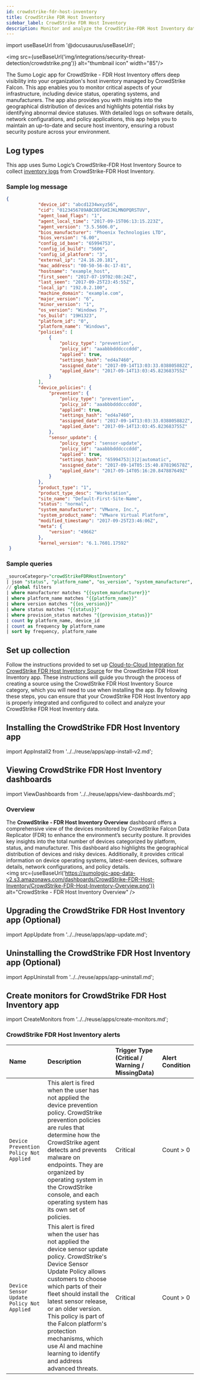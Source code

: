 ```yaml
---
id: crowdstrike-fdr-host-inventory
title: CrowdStrike FDR Host Inventory
sidebar_label: CrowdStrike FDR Host Inventory
description: Monitor and analyze the CrowdStrike-FDR Host Inventory data to detect potential security threats related to user activity.
---
```


import useBaseUrl from '@docusaurus/useBaseUrl';

<img src={useBaseUrl('img/integrations/security-threat-detection/crowdstrike.png')} alt="thumbnail icon" width="85"/>

The Sumo Logic app for CrowdStrike - FDR Host Inventory offers deep visibility into your organization's host inventory managed by CrowdStrike Falcon. This app enables you to monitor critical aspects of your infrastructure, including device status, operating systems, and manufacturers. The app also provides you with insights into the geographical distribution of devices and highlights potential risks by identifying abnormal device statuses. With detailed logs on software details, network configurations, and policy applications, this app helps you to maintain an up-to-date and secure host inventory, ensuring a robust security posture across your environment.

## Log types

This app uses Sumo Logic’s CrowdStrike-FDR Host Inventory Source to collect [inventory logs](https://falcon.crowdstrike.com/login/?next=%2Fdocumentation%2F84%2Fhost-and-host-group-management-apis#managing-hosts) from CrowdStrike-FDR Host Inventory.

### Sample log message

```json title="Host Inventory Log"
{
            "device_id": "abcd1234wxyz56",
            "cid": "0123456789ABCDEFGHIJKLMNOPQRSTUV",
            "agent_load_flags": "1",
            "agent_local_time": "2017-09-15T06:13:15.223Z",
            "agent_version": "3.5.5606.0",
            "bios_manufacturer": "Phoenix Technologies LTD",
            "bios_version": "6.00",
            "config_id_base": "65994753",
            "config_id_build": "5606",
            "config_id_platform": "3",
            "external_ip": "24.16.20.181",
            "mac_address": "00-50-56-8c-17-81",
            "hostname": "example_host",
            "first_seen": "2017-07-19T02:08:24Z",
            "last_seen": "2017-09-25T23:45:55Z",
            "local_ip": "192.0.2.100",
            "machine_domain": "example.com",
            "major_version": "6",
            "minor_version": "1",
            "os_version": "Windows 7",
            "os_build": "19H1323",
            "platform_id": "0",
            "platform_name": "Windows",
            "policies": [
                {
                    "policy_type": "prevention",
                    "policy_id": "aaabbbdddcccddd",
                    "applied": true,
                    "settings_hash": "ed4a7460",
                    "assigned_date": "2017-09-14T13:03:33.038805882Z",
                    "applied_date": "2017-09-14T13:03:45.823683755Z"
                }
            ],
            "device_policies": {
                "prevention": {
                    "policy_type": "prevention",
                    "policy_id": "aaabbbdddcccddd",
                    "applied": true,
                    "settings_hash": "ed4a7460",
                    "assigned_date": "2017-09-14T13:03:33.038805882Z",
                    "applied_date": "2017-09-14T13:03:45.823683755Z"
                },
                "sensor_update": {
                    "policy_type": "sensor-update",
                    "policy_id": "aaabbbdddcccddd",
                    "applied": true,
                    "settings_hash": "65994753|3|2|automatic",
                    "assigned_date": "2017-09-14T05:15:40.878196578Z",
                    "applied_date": "2017-09-14T05:16:20.847887649Z"
                }
            },
            "product_type": "1",
            "product_type_desc": "Workstation",
            "site_name": "Default-First-Site-Name",
            "status": "normal",
            "system_manufacturer": "VMware, Inc.",
            "system_product_name": "VMware Virtual Platform",
            "modified_timestamp": "2017-09-25T23:46:06Z",
            "meta": {
                "version": "49662"
            },
    		"kernel_version": "6.1.7601.17592"       
 }

```

### Sample queries

```sql title="Devices by Platform"
_sourceCategory="crowdStrikeFDRHostInventory"
| json "status", "platform_name", "os_version", "system_manufacturer", "provision_status", "device_id" as status, platform_name, version, manufacturer, provision_status, device_id nodrop
// global filters
| where manufacturer matches "{{system_manufacturer}}"
| where platform_name matches "{{platform_name}}"
| where version matches "{{os_version}}"
| where status matches "{{status}}"
| where provision_status matches "{{provision_status}}"
| count by platform_name, device_id
| count as frequency by platform_name
| sort by frequency, platform_name

```

## Set up collection

Follow the instructions provided to set up [Cloud-to-Cloud Integration for CrowdStrike FDR Host Inventory Source](/docs/send-data/hosted-collectors/cloud-to-cloud-integration-framework/crowdstrike-fdr-host-inventory-source/) for the CrowdStrike FDR Host Inventory app. These instructions will guide you through the process of creating a source using the CrowdStrike FDR Host Inventory Source category, which you will need to use when installing the app. By following these steps, you can ensure that your CrowdStrike FDR Host Inventory app is properly integrated and configured to collect and analyze your CrowdStrike FDR Host Inventory data.

## Installing the CrowdStrike FDR Host Inventory app

import AppInstall2 from '../../reuse/apps/app-install-v2.md';

<AppInstall2/>

## Viewing CrowdStrike FDR Host Inventory dashboards

import ViewDashboards from '../../reuse/apps/view-dashboards.md';

<ViewDashboards/>

### Overview

The **CrowdStrike - FDR Host Inventory Overview** dashboard offers a comprehensive view of the devices monitored by CrowdStrike Falcon Data Replicator (FDR) to enhance the environment’s security posture. It provides key insights into the total number of devices categorized by platform, status, and manufacturer. This dashboard also highlights the geographical distribution of devices and risky devices. Additionally, it provides critical information on device operating systems, latest-seen devices, software details, network configurations, and policy details.<br/> <img src={useBaseUrl('https://sumologic-app-data-v2.s3.amazonaws.com/dashboards/CrowdStrike-FDR-Host-Inventory/CrowdStrike-FDR-Host-Inventory-Overview.png')} alt="CrowdStrike - FDR Host Inventory Overview" />

## Upgrading the CrowdStrike FDR Host Inventory app (Optional)

import AppUpdate from '../../reuse/apps/app-update.md';

<AppUpdate/>

## Uninstalling the CrowdStrike FDR Host Inventory app (Optional)

import AppUninstall from '../../reuse/apps/app-uninstall.md';

<AppUninstall/>

## Create monitors for CrowdStrike FDR Host Inventory app

import CreateMonitors from '../../reuse/apps/create-monitors.md';

<CreateMonitors/>

### CrowdStrike FDR Host Inventory alerts

| Name | Description | Trigger Type (Critical / Warning / MissingData) | Alert Condition | 
|:--|:--|:--|:--|
| `Device Prevention Policy Not Applied` | This alert is fired when the user has not applied the device prevention policy. CrowdStrike prevention policies are rules that determine how the CrowdStrike agent detects and prevents malware on endpoints. They are organized by operating system in the CrowdStrike console, and each operating system has its own set of policies. | Critical | Count > 0 | 
| `Device Sensor Update Policy Not Applied` | This alert is fired when the user has not applied the device sensor update policy. CrowdStrike's Device Sensor Update Policy allows customers to choose which parts of their fleet should install the latest sensor release, or an older version. This policy is part of the Falcon platform's protection mechanisms, which use AI and machine learning to identify and address advanced threats. | Critical | Count > 0|
